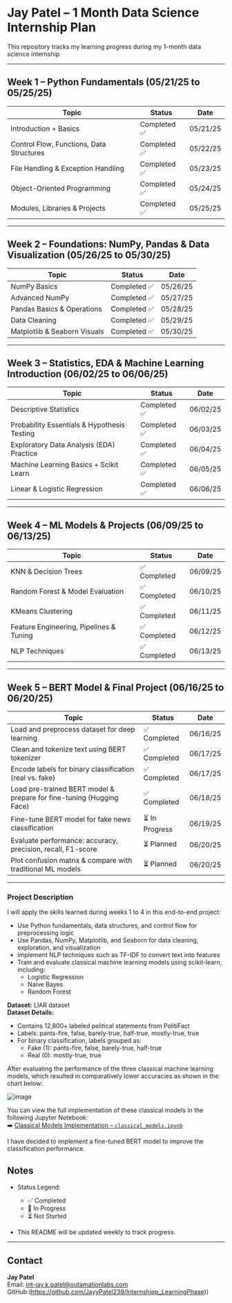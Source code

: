 # Jay Patel – 1 Month Data Science Internship Plan

This repository tracks my learning progress during my 1-month data science internship.

---

## Week 1 – Python Fundamentals (05/21/25 to 05/25/25)

| Topic                         | Status      | Date      |
|-------------------------------|-------------|-----------|
| Introduction + Basics          | Completed ✅ | 05/21/25  |
| Control Flow, Functions, Data Structures | Completed ✅ | 05/22/25  |
| File Handling & Exception Handling | Completed ✅ | 05/23/25  |
| Object-Oriented Programming   |Completed ✅ | 05/24/25  |
| Modules, Libraries & Projects |Completed ✅ | 05/25/25  |

---

## Week 2 – Foundations: NumPy, Pandas & Data Visualization (05/26/25 to 05/30/25)

| Topic                     | Status      | Date      |
|---------------------------|-------------|-----------|
| NumPy Basics              | Completed ✅ | 05/26/25  |
| Advanced NumPy            | Completed ✅ | 05/27/25  |
| Pandas Basics & Operations| Completed ✅ | 05/28/25  |
| Data Cleaning             | Completed ✅| 05/29/25  |
| Matplotlib & Seaborn Visuals | Completed ✅| 05/30/25  |

---

## Week 3 – Statistics, EDA & Machine Learning Introduction (06/02/25 to 06/06/25)

| Topic                         | Status      | Date      |
|-------------------------------|-------------|-----------|
| Descriptive Statistics         | Completed ✅ | 06/02/25  |
| Probability Essentials & Hypothesis Testing | Completed ✅ | 06/03/25  |
| Exploratory Data Analysis (EDA) Practice |Completed ✅ | 06/04/25  |
| Machine Learning Basics + Scikit Learn |Completed ✅ | 06/05/25  |
| Linear & Logistic Regression    |Completed ✅ | 06/06/25  |

---

## Week 4 – ML Models & Projects (06/09/25 to 06/13/25)

| Topic                        | Status      | Date      |
|------------------------------|-------------|-----------|
| KNN & Decision Trees          | ✅ Completed | 06/09/25  |
| Random Forest & Model Evaluation | ✅ Completed | 06/10/25  |
| KMeans Clustering             |✅ Completed | 06/11/25  |
| Feature Engineering, Pipelines & Tuning | ✅ Completed | 06/12/25  |
| NLP Techniques                | ✅ Completed | 06/13/25  |

---
## Week 5 – BERT Model & Final Project (06/16/25 to 06/20/25)

| Topic                                                                 | Status       | Date      |
|-----------------------------------------------------------------------|--------------|-----------|
| Load and preprocess dataset for deep learning                         | ✅ Completed  | 06/16/25  |
| Clean and tokenize text using BERT tokenizer                          | ✅ Completed  | 06/17/25  |
| Encode labels for binary classification (real vs. fake)               | ✅ Completed  | 06/17/25  |
| Load pre-trained BERT model & prepare for fine-tuning (Hugging Face) | ✅ Completed  | 06/18/25  |
| Fine-tune BERT model for fake news classification                     | ⏳ In Progress| 06/19/25  |
| Evaluate performance: accuracy, precision, recall, F1-score           | ⏳ Planned    | 06/20/25  |
| Plot confusion matrix & compare with traditional ML models            | ⏳ Planned    | 06/20/25  |

---



### Project Description

I will apply the skills learned during weeks 1 to 4 in this end-to-end project:

- Use Python fundamentals, data structures, and control flow for preprocessing logic  
- Use Pandas, NumPy, Matplotlib, and Seaborn for data cleaning, exploration, and visualization  
- Implement NLP techniques such as TF-IDF to convert text into features  
- Train and evaluate classical machine learning models using scikit-learn, including:  
  - Logistic Regression  
  - Naive Bayes  
  - Random Forest  

**Dataset:** LIAR dataset  
**Dataset Details:**  
- Contains 12,800+ labeled political statements from PolitiFact  
- Labels: pants-fire, false, barely-true, half-true, mostly-true, true  
- For binary classification, labels grouped as:  
  - Fake (1): pants-fire, false, barely-true, half-true  
  - Real (0): mostly-true, true  


After evaluating the performance of the three classical machine learning models, which resulted in comparatively lower accuracies as shown in the chart below:

![image](https://github.com/user-attachments/assets/9b304993-c4bc-40c9-bc95-1b7d01f74178)

You can view the full implementation of these classical models in the following Jupyter Notebook:  
➡️ [Classical Models Implementation – `classical_models.ipynb`](./classical_models.ipynb)

I have decided to implement a fine-tuned BERT model to improve the classification performance.

## Notes

- Status Legend:
  - ✅ Completed
  - 🚧 In Progress
  - ⏳ Not Started

- This README will be updated weekly to track progress.

---

## Contact

**Jay Patel**  
Email: int-jay.k.patel@outamationlabs.com  
GitHub:(https://github.com/JayyPatel239/Internshipp_LearningPhase))
